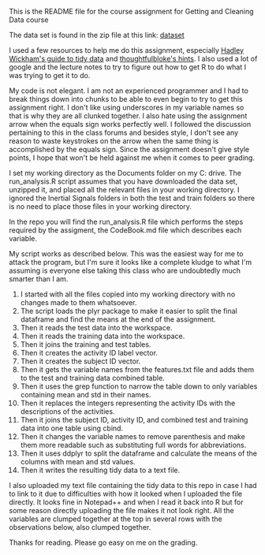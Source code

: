 This is the README file for the course assignment for Getting and Cleaning Data course

The data set is found in the zip file at this link: [dataset](https://d396qusza40orc.cloudfront.net/getdata%2Fprojectfiles%2FUCI%20HAR%20Dataset.zip)

I used a few resources to help me do this assignment, especially
  [Hadley Wickham's guide to tidy data](http://vita.had.co.nz/papers/tidy-data.pdf) and 
  [thoughtfulbloke's hints](https://thoughtfulbloke.wordpress.com/2015/09/09/getting-and-cleaning-the-assignment/).
  I also used a lot of google and the lecture notes to try to figure out how to get R to do what I was trying to get it to do.
  
My code is not elegant.  I am not an experienced programmer and I had to break things down into chunks to be able to even begin to try to get this assignment right.  I don't like using underscores in my variable names so that is why they are all clunked together.  I also hate using the assignment arrow when the equals sign works perfectly well.  I followed the discussion pertaining to this in the class forums and besides style, I don't see any reason to waste keystrokes on the arrow when the same thing is accomplished by the equals sign.  Since the assignment doesn't give style points, I hope that won't be held against me when it comes to peer grading.

I set my working directory as the Documents folder on my C: drive.  The run_analysis.R script assumes that you have downloaded the data set, unzipped it, and placed all the relevant files in your working directory.  I ignored the Inertial Signals folders in both the test and train folders so there is no need to place those files in your working directory.

In the repo you will find the run_analysis.R file which performs the steps required by the assigment, the CodeBook.md file which describes each variable.

My script works as described below.  This was the easiest way for me to attack the program, but I'm sure it looks like a complete kludge to what I'm assuming is everyone else taking this class who are undoubtedly much smarter than I am.
  1. I started with all the files copied into my working directory with no changes made to them whatsoever.
  2. The script loads the plyr package to make it easier to split the final dataframe and find the means at the end of the assignment.
  3. Then it reads the test data into the workspace.
  4. Then it reads the training data into the workspace.
  5. Then it joins the training and test tables.
  6. Then it creates the activity ID label vector.
  7. Then it creates the subject ID vector.
  8. Then it gets the variable names from the features.txt file and adds them to the test and training data combined table.
  9. Then it uses the grep function to narrow the table down to only variables containing mean and std in their names.
  10. Then it replaces the integers representing the activity IDs with the descriptions of the activities.
  11. Then it joins the subject ID, activity ID, and combined test and training data into one table using cbind.
  12. Then it changes the variable names to remove parenthesis and make them more readable such as substituting full words for abbreviations.
  13. Then it uses ddplyr to split the dataframe and calculate the means of the columns with mean and std values.
  14. Then it writes the resulting tidy data to a text file.

I also uploaded my text file containing the tidy data to this repo in case I had to link to it due to difficulties with how it looked when I uploaded the file directly.  It looks fine in Notepad++ and when I read it back into R but for some reason directly uploading the file makes it not look right.  All the variables are clumped together at the top in several rows with the observations below, also clumped together.

Thanks for reading.  Please go easy on me on the grading.
